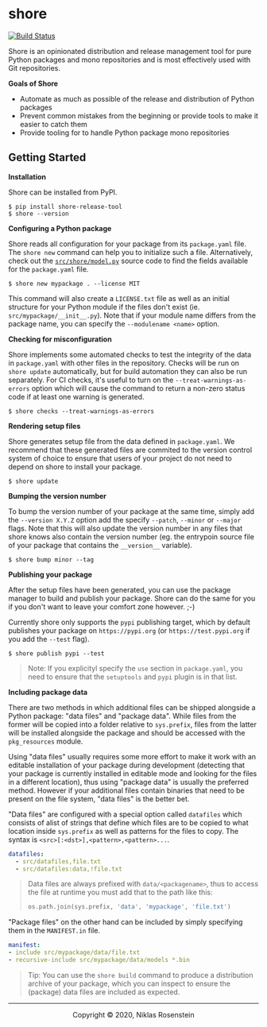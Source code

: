 # shore

[![Build Status](https://drone.niklasrosenstein.com/api/badges/NiklasRosenstein/shore/status.svg)](https://drone.niklasrosenstein.com/NiklasRosenstein/shore)

Shore is an opinionated distribution and release management tool for pure
Python packages and mono repositories and is most effectively used with Git
repositories.

__Goals of Shore__

* Automate as much as possible of the release and distribution of Python
  packages
* Prevent common mistakes from the beginning or provide tools to make it
  easier to catch them
* Provide tooling for to handle Python package mono repositories

## Getting Started

__Installation__

Shore can be installed from PyPI.

    $ pip install shore-release-tool
    $ shore --version

__Configuring a Python package__

Shore reads all configuration for your package from its `package.yaml` file.
The `shore new` command can help you to initialize such a file. Alternatively,
check out the [`src/shore/model.py`](src/shore/model.py) source code to find
the fields available for the `package.yaml` file.

    $ shore new mypackage . --license MIT

This command will also create a `LICENSE.txt` file as well as an initial
structure for your Python module if the files don't exist (ie.
`src/mypackage/__init__.py`). Note that if your module name differs from the
package name, you can specify the `--modulename <name>` option.

__Checking for misconfiguration__

Shore implements some automated checks to test the integrity of the data
in `package.yaml` with other files in the repository. Checks will be run on
`shore update` automatically, but for build automation they can also
be run separately. For CI checks, it's useful to turn on the
`--treat-warnings-as-errors` option which will cause the command to return a
non-zero status code if at least one warning is generated.

    $ shore checks --treat-warnings-as-errors

__Rendering setup files__

Shore generates setup file from the data defined in `package.yaml`. We
recommend that these generated files are commited to the version control
system of choice to ensure that users of your project do not need to depend
on shore to install your package.

    $ shore update

__Bumping the version number__

To bump the version number of your package at the same time, simply add the
`--version X.Y.Z` option add the specify `--patch`, `--minor` or `--major`
flags. Note that this will also update the version number in any files that
shore knows also contain the version number (eg. the entrypoin source file of
your package that contains the `__version__` variable).

    $ shore bump minor --tag

__Publishing your package__

After the setup files have been generated, you can use the package manager
to build and publish your package. Shore can do the same for you if you don't
want to leave your comfort zone however. ;-)

Currently shore only supports the `pypi` publishing target, which by default
publishes your package on `https://pypi.org` (or `https://test.pypi.org` if
you add the `--test` flag).

    $ shore publish pypi --test

> Note: If you explicityl specify the `use` section in `package.yaml`, you
> need to ensure that the `setuptools` and `pypi` plugin is in that list.

__Including package data__

There are two methods in which additional files can be shipped alongside a
Python package: "data files" and "package data". While files from the former
will be copied into a folder relative to `sys.prefix`, files from the latter
will be installed alongside the package and should be accessed with the
`pkg_resources` module.

Using "data files" usually requires some more effort to make it work with an
editable installation of your package during development (detecting that your
package is currently installed in editable mode and looking for the files in
a different location), thus using "package data" is usually the preferred
method. However if your additional files contain binaries that need to be
present on the file system, "data files" is the better bet.

"Data files" are configured with a special option called `datafiles` which
consists of alist of strings that define which files are to be copied to
what location inside `sys.prefix` as well as patterns for the files to copy.
The syntax is `<src>[:<dst>],<pattern>,<pattern>...`.

```yaml
datafiles:
  - src/datafiles,file.txt
  - src/datafiles:data,!file.txt
```

> Data files are always prefixed with `data/<packagename>`, thus to access the
> file at runtime you must add that to the path like this:
>
> ```py
> os.path.join(sys.prefix, 'data', 'mypackage', 'file.txt')
> ```

"Package files" on the other hand can be included by simply specifying them
in the `MANIFEST.in` file.

```yaml
manifest:
- include src/mypackage/data/file.txt
- recursive-include src/mypackage/data/models *.bin
```

> Tip: You can use the `shore build` command to produce a distribution archive
> of your package, which you can inspect to ensure the (package) data files
> are included as expected.

---

<p align="center">Copyright &copy; 2020, Niklas Rosenstein</p>
